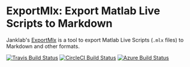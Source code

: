 # ExportMlx: Export Matlab Live Scripts to Markdown

Janklab's [ExportMlx](https://github.com/janklab/ExportMlx) is a tool to export Matlab Live Scripts (`.mlx` files) to Markdown and other formats.

[![Travis Build Status](https://travis-ci.com/janklab/ExportMlx.svg?branch=main)](https://travis-ci.com/github/janklab/ExportMlx)  [![CircleCI Build Status](https://circleci.com/gh/janklab/ExportMlx.svg?style=shield)](https://circleci.com/gh/janklab/ExportMlx) [![Azure Build Status](https://dev.azure.com/janklab/ExportMlx/_apis/build/status/janklab.ExportMlx?branchName=main)](https://dev.azure.com/janklab/ExportMlx/_build/latest?definitionId=1&branchName=main)
